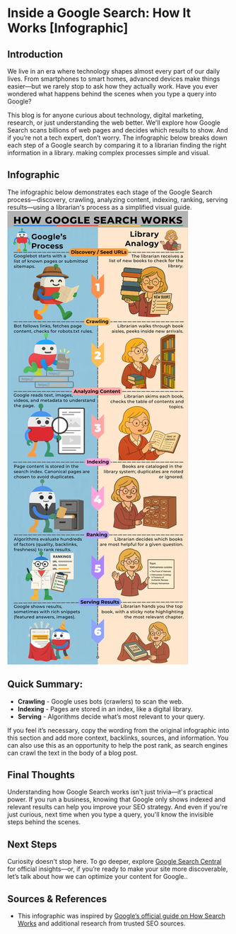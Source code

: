 # Inside a Google Search: How It Works [Infographic]

## Introduction

We live in an era where technology shapes almost every part of our daily lives. From smartphones to smart homes, advanced devices make things easier—but we rarely stop to ask how they actually work. Have you ever wondered what happens behind the scenes when you type a query into Google?

This blog is for anyone curious about technology, digital marketing, research, or just understanding the web better. We'll explore how Google Search scans billions of web pages and decides which results to show. And if you’re not a tech expert, don’t worry. The infographic below breaks down each step of a Google search by comparing it to a librarian finding the right information in a library. making complex processes simple and visual.

## Infographic
The infographic below demonstrates each stage of the Google Search process—discovery, crawling, analyzing content, indexing, ranking, serving results—using a librarian's process as a simplified visual guide.
![Infographic showing how Google Search works: discovery, crawling, analyzing content, indexing, ranking, and serving results compared to a librarian’s process](./media/google_search_infographic.png)

## Quick Summary:
- **Crawling** - Google uses bots (crawlers) to scan the web.
- **Indexing** - Pages are stored in an index, like a digital library.
- **Serving** - Algorithms decide what’s most relevant to your query.

If you feel it’s necessary, copy the wording from the original infographic into this section and add more context, backlinks, sources, and information. You can also use this as an opportunity to help the post rank, as search engines can crawl the text in the body of a blog post. 

## Final Thoughts

Understanding how Google Search works isn't just trivia—it's practical power. If you run a business, knowing that Google only shows indexed and relevant results can help you improve your SEO strategy. And even if you're just curious, next time when you type a query, you'll know the invisible steps behind the scenes.

## Next Steps

Curiosity doesn't stop here. To go deeper, explore [Google Search Central](https://developers.google.com/search) for official insights—or, if you’re ready to make your site more discoverable, let’s talk about how we can optimize your content for Google..


## Sources & References
- This infographic was inspired by [Google’s official guide on How Search Works](https://developers.google.com/search/docs/fundamentals/how-search-works)
 and additional research from trusted SEO sources.